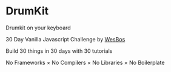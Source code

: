 # DrumKit
Drumkit on your keyboard

30 Day Vanilla Javascript Challenge by [WesBos](https://javascript30.com/)

Build 30 things in 30 days with 30 tutorials

No Frameworks × No Compilers × No Libraries × No Boilerplate
